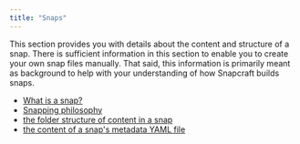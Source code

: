 ```yaml
---
title: "Snaps"
---
```



This section provides you with details about the content and structure of a snap. There is sufficient information in this section to enable you to create your own snap files manually. That said, this information is primarily meant as background to help with your understanding of how Snapcraft builds snaps.

- [What is a snap?](/docs/snaps/intro)
- [Snapping philosophy](/docs/snaps/philosophy)
- [the folder structure of content in a snap](/docs/snaps/structure)
- [the content of a snap's metadata YAML file](/docs/snaps/metadata)
